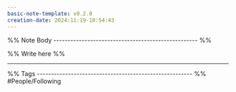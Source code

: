 ```yaml
---
basic-note-template: v0.2.0
creation-date: 2024:11:19-10:54:43
---
```


%% Note Body --------------------------------------------------- %%

%% Write here %%





___

%% Tags ------------------------------------------------------- %%
#People/Following 